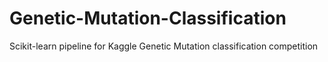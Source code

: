 # Genetic-Mutation-Classification
Scikit-learn pipeline for Kaggle Genetic Mutation classification competition
